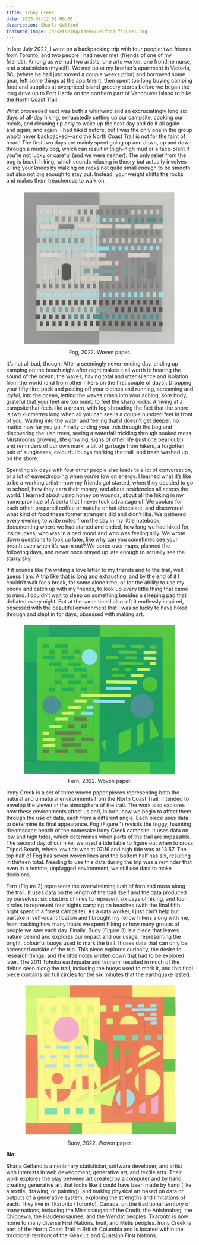 ```yaml
---
title: Irony Creek
date: 2023-07-12 01:00:00
description: Sharla Gelfand
featured_image: /assets/img/theme/Gelfand_figure1.png
---
```


In late July 2022, I went on a backpacking trip with four people: two friends from Toronto, and two people I had never met (friends of one of my friends). Among us we had two artists, one arts worker, one frontline nurse, and a statistician (myself). We met up at my brother’s apartment in Victoria, BC, (where he had just moved a couple weeks prior) and borrowed some gear, left some things at the apartment, then spent too long buying camping food and supplies at overpriced island grocery stores before we began the long drive up to Port Hardy on the northern part of Vancouver Island to hike the North Coast Trail.

What proceeded next was both a whirlwind and an excruciatingly long six days of all-day hiking, exhaustedly setting up our campsite, cooking our meals, and cleaning up only to wake up the next day and do it all again—and again, and again. I had hiked before, but I was the only one in the group who’d never backpacked—and the North Coast Trail is not for the faint of heart! The first two days are mainly spent going up and down, up and down through a muddy bog, which can result in thigh-high mud or a face-plant if you’re not lucky or careful (and we were neither). The only relief from the bog is beach hiking, which sounds relaxing in theory but actually involves killing your knees by walking on rocks not quite small enough to be smooth but also not big enough to stay put. Instead, your weight shifts the rocks and makes them treacherous to walk on.

<center>
<figure>
	<img src="../assets/img/theme/Gelfand_figure1.png" alt="Image of woven paper. There are vertical strips of light grey on the left and dark grey on the right. There are horizontal strips and circles that are light and dark grey, light blue, and dark teal woven through the vertical strips. There is a border of dark grey on the left and light grey on the right, contrasting with the vertical strips.">
    Fog, 2022. Woven paper. 
</figure>
</center>

It’s not all bad, though. After a seemingly never-ending day, ending up camping on the beach night after night makes it all worth it: hearing the sound of the ocean, the waves, having total and utter silence and isolation from the world (and from other hikers on the first couple of days). Dropping your fifty-litre pack and peeling off your clothes and running, screaming and joyful, into the ocean, letting the waves crash into your aching, sore body, grateful that your feet are too numb to feel the sharp rocks. Arriving at a campsite that feels like a dream, with fog shrouding the fact that the shore is two kilometres long when all you can see is a couple hundred feet in front of you. Wading into the water and feeling that it doesn’t get deeper, no matter how far you go. Finally ending your trek through the bog and discovering the lush trees, seeing a waterfall trickling through soaked moss. Mushrooms growing, life growing, signs of other life (just one bear cub!) and reminders of our own mark: a bit of garbage from hikers, a forgotten pair of sunglasses, colourful buoys marking the trail, and trash washed up on the shore.

Spending six days with four other people also leads to a lot of conversation, or a lot of eavesdropping when you’re low on energy. I learned what it’s like to be a working artist—how my friends got started, when they decided to go to school, how they earn their money, and about residencies all across the world. I learned about using honey on wounds, about all the hiking in my home province of Alberta that I never took advantage of. We cooked for each other, prepared coffee or matcha or hot chocolate, and discovered what kind of food these former strangers did and didn’t like. We gathered every evening to write notes from the day in my little notebook, documenting where we had started and ended, how long we had hiked for, inside jokes, who was in a bad mood and who was feeling silly. We wrote down questions to look up later, like why can you sometimes see your breath even when it’s warm out? We pored over maps, planned the following days, and never once stayed up late enough to actually see the starry sky.

If it sounds like I’m writing a love letter to my friends and to the trail, well, I guess I am. A trip like that is long and exhausting, and by the end of it I couldn’t wait for a break, for some alone time, or for the ability to use my phone and catch up with my friends, to look up every little thing that came to mind. I couldn’t wait to sleep on something besides a sleeping pad that deflated every night. But at the same time I also left it endlessly inspired, obsessed with the beautiful environment that I was so lucky to have hiked through and slept in for days, obsessed with making art.

<center>
<figure>
	<img src="../assets/img/theme/Gelfand_figure2.png" alt="Image of woven paper. Left side has dark green border, light green vertical strips, and varying shades of dark and light green and blue as horizontal stripes and circles. Right side colors are somewhat inverted from left side, with a larger diagonal green strip.">
    Fern, 2022. Woven paper.
</figure>
</center>

Irony Creek is a set of three woven paper pieces representing both the natural and unnatural environments from the North Coast Trail, intended to envelop the viewer in the atmosphere of the trail. The work also explores how these environments affect us and, in turn, how we begin to affect them through the use of data, each from a different angle. Each piece uses data to determine its final appearance.
Fog (Figure 1) revisits the foggy, haunting dreamscape beach of the namesake Irony Creek campsite. It uses data on low and high tides, which determines when parts of the trail are impassible. The second day of our hike, we used a tide table to figure out when to cross Tripod Beach, where low tide was at 07:16 and high tide was at 13:57. The top half of Fog has seven woven lines and the bottom half has six, resulting in thirteen total. Needing to use this data during the trip was a reminder that even in a remote, unplugged environment, we still use data to make decisions.

Fern (Figure 2) represents the overwhelming lush of fern and moss along the trail. It uses data on the length of the trail itself and the data produced by ourselves: six clusters of lines to represent six days of hiking, and four circles to represent four nights camping on beaches (with the final fifth night spent in a forest campsite). As a data worker, I just can’t help but partake in self-quantification and I brought my fellow hikers along with me, from tracking how many hours we spent hiking or how many groups of people we saw each day.
Finally, Buoy (Figure 3) is a piece that leaves nature behind and explores our impact and our usage, representing the bright, colourful buoys used to mark the trail. It uses data that can only be accessed outside of the trip. This piece explores curiosity, the desire to research things, and the little notes written down that had to be explored later. The 2011 Tōhoku earthquake and tsunami resulted in much of the debris seen along the trail, including the buoys used to mark it, and this final piece contains six full circles for the six minutes that the earthquake lasted.

<center>
<figure>
	<img src="../assets/img/theme/gelfand_figure3.png" alt="Image of woven paper. Colors are primarily bright yellow, red, and green, with some pink and blue. Blocky border of green, yellow, and red stripes. Vertical yellow stripes on left and vertical red stripes on right. Interwoven horizontal strips of blue and green, with some circles, semi-circles, and triangles.">
    Buoy, 2022. Woven paper.
</figure>
</center>

**Bio:**

Sharla Gelfand is a nonbinary statistician, software developer, and artist with interests in web development, generative art, and textile arts. Their work explores the play between art created by a computer and by hand, creating generative art that looks like it could have been made by hand (like a textile, drawing, or painting), and making physical art based on data or outputs of a generative system, exploring the strengths and limitations of each. They live in Tkaronto (Toronto), Canada, on the traditional territory of many nations, including the Mississaugas of the Credit, the Anishnabeg, the Chippewa, the Haudenosaunee, and the Wendat peoples. Tkaronto is now home to many diverse First Nations, Inuit, and Métis peoples. Irony Creek is part of the North Coast Trail in British Columbia and is located within the traditional territory of the Kwakiutl and Quatsino First Nations.
